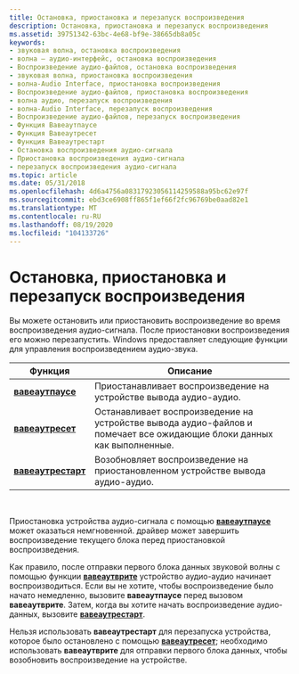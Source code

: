 ```yaml
---
title: Остановка, приостановка и перезапуск воспроизведения
description: Остановка, приостановка и перезапуск воспроизведения
ms.assetid: 39751342-63bc-4e68-bf9e-38665db8a05c
keywords:
- звуковая волна, остановка воспроизведения
- волна — аудио-интерфейс, остановка воспроизведения
- Воспроизведение аудио-файлов, остановка воспроизведения
- звуковая волна, приостановка воспроизведения
- волна-Audio Interface, приостановка воспроизведения
- Воспроизведение аудио-файлов, приостановка воспроизведения
- волна аудио, перезапуск воспроизведения
- волна-Audio Interface, перезапуск воспроизведения
- Воспроизведение аудио-файлов, перезапуск воспроизведения
- Функция Вавеаутпаусе
- Функция Вавеаутресет
- Функция Вавеаутрестарт
- Остановка воспроизведения аудио-сигнала
- Приостановка воспроизведения аудио-сигнала
- перезапуск воспроизведения аудио-сигнала
ms.topic: article
ms.date: 05/31/2018
ms.openlocfilehash: 4d6a4756a08317923056114259588a95bc62e97f
ms.sourcegitcommit: ebd3ce6908ff865f1ef66f2fc96769be0aad82e1
ms.translationtype: MT
ms.contentlocale: ru-RU
ms.lasthandoff: 08/19/2020
ms.locfileid: "104133726"
---
```

# <a name="stopping-pausing-and-restarting-playback"></a>Остановка, приостановка и перезапуск воспроизведения

Вы можете остановить или приостановить воспроизведение во время воспроизведения аудио-сигнала. После приостановки воспроизведения его можно перезапустить. Windows предоставляет следующие функции для управления воспроизведением аудио-звука.



| Функция                                 | Описание                                                                                 |
|------------------------------------------|---------------------------------------------------------------------------------------------|
| [**вавеаутпаусе**](/windows/win32/api/mmeapi/nf-mmeapi-waveoutpause)     | Приостанавливает воспроизведение на устройстве вывода аудио-аудио.                                          |
| [**вавеаутресет**](/windows/win32/api/mmeapi/nf-mmeapi-waveoutreset)     | Останавливает воспроизведение на устройстве вывода аудио-файлов и помечает все ожидающие блоки данных как выполненные. |
| [**вавеаутрестарт**](/windows/win32/api/mmeapi/nf-mmeapi-waveoutrestart) | Возобновляет воспроизведение на приостановленном устройстве вывода аудио-аудио.                                  |



 

Приостановка устройства аудио-сигнала с помощью [**вавеаутпаусе**](/windows/win32/api/mmeapi/nf-mmeapi-waveoutpause) может оказаться немгновенной. драйвер может завершить воспроизведение текущего блока перед приостановкой воспроизведения.

Как правило, после отправки первого блока данных звуковой волны с помощью функции [**вавеаутврите**](/windows/win32/api/mmeapi/nf-mmeapi-waveoutwrite) устройство аудио-аудио начинает воспроизводиться. Если вы не хотите, чтобы воспроизведение было начато немедленно, вызовите **вавеаутпаусе** перед вызовом **вавеаутврите**. Затем, когда вы хотите начать воспроизведение аудио-данных, вызовите [**вавеаутрестарт**](/windows/win32/api/mmeapi/nf-mmeapi-waveoutrestart).

Нельзя использовать **вавеаутрестарт** для перезапуска устройства, которое было остановлено с помощью [**вавеаутресет**](/windows/win32/api/mmeapi/nf-mmeapi-waveoutreset); необходимо использовать **вавеаутврите** для отправки первого блока данных, чтобы возобновить воспроизведение на устройстве.

 

 